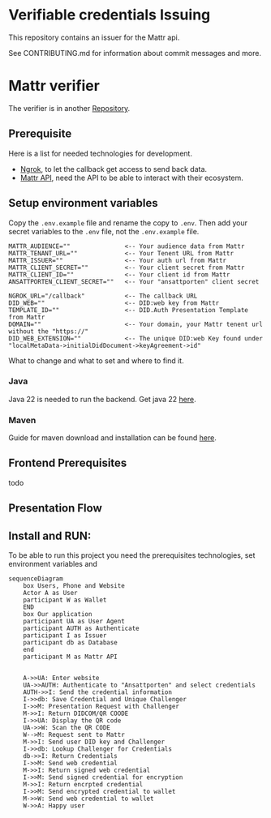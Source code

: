 # Verifiable credentials Issuing

This repository contains an issuer for the Mattr api. 

See CONTRIBUTING.md for information about commit messages and more.


# Mattr verifier
The verifier is in another [Repository](https://github.com/felleslosninger/dc24-wallet-verifier).

## Prerequisite
Here is a list for needed technologies for development.
- [Ngrok](https://ngrok.com/), to let the callback get access to send back data.
- [Mattr API](https://mattr.global/), need the API to be able to interact with their ecosystem.

## Setup environment variables
Copy the ```.env.example``` file and rename the copy to ```.env```.
Then add your secret variables to the ```.env``` file, not the ```.env.example``` file.

```dotenv
MATTR_AUDIENCE=""               <-- Your audience data from Mattr
MATTR_TENANT_URL=""             <-- Your Tenent URL from Mattr
MATTR_ISSUER=""                 <-- Your auth url from Mattr
MATTR_CLIENT_SECRET=""          <-- Your client secret from Mattr
MATTR_CLIENT_ID=""              <-- Your client id from Mattr
ANSATTPORTEN_CLIENT_SECRET=""   <-- Your "ansattporten" client secret

NGROK_URL="/callback"           <-- The callback URL
DID_WEB=""                      <-- DID:web key from Mattr
TEMPLATE_ID=""                  <-- DID.Auth Presentation Template from Mattr
DOMAIN=""                       <-- Your domain, your Mattr tenent url without the "https://"
DID_WEB_EXTENSION=""            <-- The unique DID:web Key found under "localMetaData->initialDidDocument->keyAgreement->id" 
```


What to change and what to set and where to find it.

### Java
Java 22 is needed to run the backend. Get java 22 [here](https://www.oracle.com/java/technologies/downloads/#jdk22-windows).

### Maven
Guide for maven download and installation can be found [here](https://phoenixnap.com/kb/install-maven-windows).

## Frontend Prerequisites
todo

## Presentation Flow

## Install and RUN:
To be able to run this project you need the prerequisites technologies, set environment variables and 

```mermaid
sequenceDiagram 
    box Users, Phone and Website
    Actor A as User
    participant W as Wallet
    END
    box Our application
    participant UA as User Agent
    participant AUTH as Authenticate
    participant I as Issuer
    participant db as Database
    end
    participant M as Mattr API
   

    A->>UA: Enter website
    UA->>AUTH: Authenticate to "Ansattporten" and select credentials
    AUTH->>I: Send the credential information
    I->>db: Save Credential and Unique Challenger
    I->>M: Presentation Request with Challenger
    M->>I: Return DIDCOM/QR COODE
    I->>UA: Display the QR code
    UA->>W: Scan the QR CODE
    W-->M: Request sent to Mattr
    M->>I: Send user DID key and Challenger
    I->>db: Lookup Challenger for Credentials
    db->>I: Return Credentials
    I->>M: Send web credential
    M->>I: Return signed web credential
    I->>M: Send signed credential for encryption
    M->>I: Return encrpted credential
    I->>M: Send encrypted credential to wallet
    M->>W: Send web credential to wallet 
    W->>A: Happy user

  
```